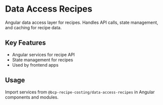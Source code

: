 # Data Access Recipes

Angular data access layer for recipes. Handles API calls, state management, and caching for recipe data.

## Key Features
- Angular services for recipe API
- State management for recipes
- Used by frontend apps

## Usage
Import services from `@bcp-recipe-costing/data-access-recipes` in Angular components and modules.

